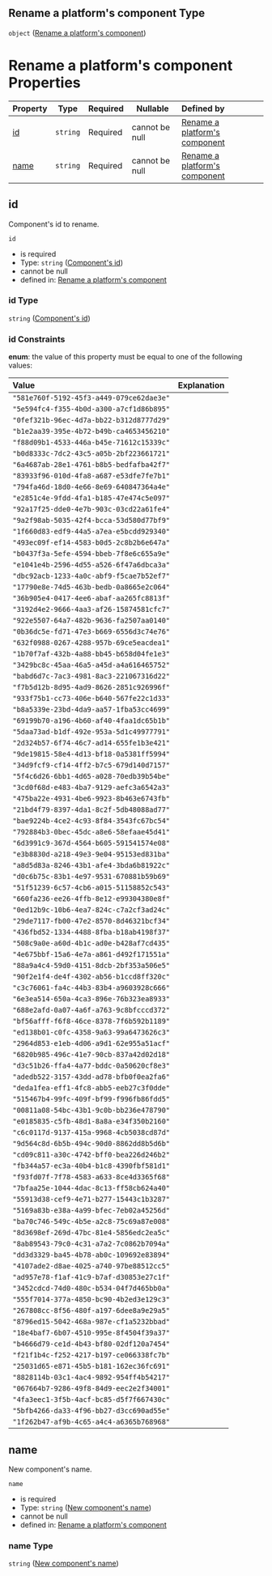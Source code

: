 ## Rename a platform's component Type

`object` ([Rename a platform's component](rename-platform-component.md))

# Rename a platform's component Properties

| Property      | Type     | Required | Nullable       | Defined by                                                                                                                                     |
| :------------ | -------- | -------- | -------------- | :--------------------------------------------------------------------------------------------------------------------------------------------- |
| [id](#id)     | `string` | Required | cannot be null | [Rename a platform's component](rename-platform-component-properties-components-id.md "rename-platform-component.json#/properties/id")         |
| [name](#name) | `string` | Required | cannot be null | [Rename a platform's component](rename-platform-component-properties-new-components-name.md "rename-platform-component.json#/properties/name") |

## id

Component's id to rename.


`id`

-   is required
-   Type: `string` ([Component's id](rename-platform-component-properties-components-id.md))
-   cannot be null
-   defined in: [Rename a platform's component](rename-platform-component-properties-components-id.md "rename-platform-component.json#/properties/id")

### id Type

`string` ([Component's id](rename-platform-component-properties-components-id.md))

### id Constraints

**enum**: the value of this property must be equal to one of the following values:

| Value                                    | Explanation |
| :--------------------------------------- | ----------- |
| `"581e760f-5192-45f3-a449-079ce62dae3e"` |             |
| `"5e594fc4-f355-4b0d-a300-a7cf1d86b895"` |             |
| `"0fef321b-96ec-4d7a-bb22-b312d8777d29"` |             |
| `"b1e2aa39-395e-4b72-b49b-ca4653456210"` |             |
| `"f88d09b1-4533-446a-b45e-71612c15339c"` |             |
| `"b0d8333c-7dc2-43c5-a05b-2bf223661721"` |             |
| `"6a4687ab-28e1-4761-b8b5-bedfafba42f7"` |             |
| `"83933f96-010d-4fa8-a687-e53dfe7fe7b1"` |             |
| `"794fa46d-18d0-4e66-8e69-640847364a4e"` |             |
| `"e2851c4e-9fdd-4fa1-b185-47e474c5e097"` |             |
| `"92a17f25-dde0-4e7b-903c-03cd22a61fe4"` |             |
| `"9a2f98ab-5035-42f4-bcca-53d580d77bf9"` |             |
| `"1f660d83-edf9-44a5-a7ea-e5bcdd929340"` |             |
| `"493ec09f-ef14-4583-b0d5-2c8b2b6e647a"` |             |
| `"b0437f3a-5efe-4594-bbeb-7f8e6c655a9e"` |             |
| `"e1041e4b-2596-4d55-a526-6f47a6dbca3a"` |             |
| `"dbc92acb-1233-4a0c-abf9-f5cae7b52ef7"` |             |
| `"17790e8e-74d5-463b-bedb-0a8665e2c064"` |             |
| `"36b905e4-0417-4ee6-abaf-aa265fc8813f"` |             |
| `"3192d4e2-9666-4aa3-af26-15874581cfc7"` |             |
| `"922e5507-64a7-482b-9636-fa2507aa0140"` |             |
| `"0b36dc5e-fd71-47e3-b669-6556d3c74e76"` |             |
| `"632f0988-0267-4288-957b-69ce5eacdea1"` |             |
| `"1b70f7af-432b-4a88-bb45-b658d04fe1e3"` |             |
| `"3429bc8c-45aa-46a5-a45d-a4a616465752"` |             |
| `"babd6d7c-7ac3-4981-8ac3-221067316d22"` |             |
| `"f7b5d12b-8d95-4ad9-8626-2851c926996f"` |             |
| `"933f75b1-cc73-406e-b640-567fe22c1d33"` |             |
| `"b8a5339e-23bd-4da9-aa57-1fba53cc4699"` |             |
| `"69199b70-a196-4b60-af40-4faa1dc65b1b"` |             |
| `"5daa73ad-b1df-492e-953a-5d1c49977791"` |             |
| `"2d324b57-6f74-46c7-ad14-655fe1b3e421"` |             |
| `"9de19815-58e4-4d13-bf18-0a5381ff5994"` |             |
| `"34d9fcf9-cf14-4ff2-b7c5-679d140d7157"` |             |
| `"5f4c6d26-6bb1-4d65-a028-70edb39b54be"` |             |
| `"3cd0f68d-e483-4ba7-9129-aefc3a6542a3"` |             |
| `"475ba22e-4931-4be6-9923-8b463e6743fb"` |             |
| `"21bd4f79-8397-4da1-8c2f-5db48088ad77"` |             |
| `"bae9224b-4ce2-4c93-8f84-3543fc67bc54"` |             |
| `"792884b3-0bec-45dc-a8e6-58efaae45d41"` |             |
| `"6d3991c9-367d-4564-b605-591541574e08"` |             |
| `"e3b8830d-a218-49e3-9e04-95153ed831ba"` |             |
| `"a8d5d83a-8246-43b1-afe4-3bda6b81922c"` |             |
| `"d0c6b75c-83b1-4e97-9531-670881b59b69"` |             |
| `"51f51239-6c57-4cb6-a015-51158852c543"` |             |
| `"660fa236-ee26-4ffb-8e12-e99304380e8f"` |             |
| `"0ed12b9c-10b6-4ea7-824c-c7a2cf3ad24c"` |             |
| `"29de7117-fb00-47e2-8570-8d46321bcf34"` |             |
| `"436fbd52-1334-4488-8fba-b18ab4198f37"` |             |
| `"508c9a0e-a60d-4b1c-ad0e-b428af7cd435"` |             |
| `"4e675bbf-15a6-4e7a-a861-d492f171551a"` |             |
| `"88a9a4c4-59d0-4151-8dcb-2bf353a506e5"` |             |
| `"90f2e1f4-de4f-4302-ab56-b1ccd8ff320c"` |             |
| `"c3c76061-fa4c-44b3-83b4-a9603928c666"` |             |
| `"6e3ea514-650a-4ca3-896e-76b323ea8933"` |             |
| `"688e2afd-0a07-4a6f-a763-9c8bfcccd372"` |             |
| `"bf56afff-f6f8-46ce-8378-7f6b592b1189"` |             |
| `"ed138b01-c0fc-4358-9a63-99a6473626c3"` |             |
| `"2964d853-e1eb-4d06-a9d1-62e955a51acf"` |             |
| `"6820b985-496c-41e7-90cb-837a42d02d18"` |             |
| `"d3c51b26-ffa4-4a77-bddc-0a50620cf8e3"` |             |
| `"adedb522-3157-43dd-ad78-bfb0f0ea2fa6"` |             |
| `"deda1fea-eff1-4fc8-abb5-eeb27c3f0dde"` |             |
| `"515467b4-99fc-409f-bf99-f996fb86fdd5"` |             |
| `"00811a08-54bc-43b1-9c0b-bb236e478790"` |             |
| `"e0185835-c5fb-48d1-8a8a-e34f350b2160"` |             |
| `"c6c0117d-9137-415a-9968-4cb5038cd87d"` |             |
| `"9d564c8d-6b5b-494c-90d0-8862dd8b5d6b"` |             |
| `"cd09c811-a30c-4742-bff0-bea226d246b2"` |             |
| `"fb344a57-ec3a-40b4-b1c8-4390fbf581d1"` |             |
| `"f93fd07f-7f78-4583-a633-8ce4d3365f68"` |             |
| `"7bfaa25e-1044-4dac-8c13-ff58cb624a40"` |             |
| `"55913d38-cef9-4e71-b277-15443c1b3287"` |             |
| `"5169a83b-e38a-4a99-bfec-7eb02a45256d"` |             |
| `"ba70c746-549c-4b5e-a2c8-75c69a87e008"` |             |
| `"8d3698ef-269d-47bc-81e4-5856edc2ea5c"` |             |
| `"8ab89543-79c0-4c31-a7a2-7c0862b7094a"` |             |
| `"dd3d3329-ba45-4b78-ab0c-109692e83894"` |             |
| `"4107ade2-d8ae-4025-a740-97be88512cc5"` |             |
| `"ad957e78-f1af-41c9-b7af-d30853e27c1f"` |             |
| `"3452cdcd-74d0-480c-b534-04f7d465bb0a"` |             |
| `"555f7014-377a-4850-bc90-4b2ed3e129c3"` |             |
| `"267808cc-8f56-480f-a197-6dee8a9e29a5"` |             |
| `"8796ed15-5042-468a-987e-cf1a5232bbad"` |             |
| `"18e4baf7-6b07-4510-995e-8f4504f39a37"` |             |
| `"b4666d79-ce1d-4b43-bf80-02df120a7454"` |             |
| `"f21f1b4c-f252-4217-b197-ce066338fc7b"` |             |
| `"25031d65-e871-45b5-b181-162ec36fc691"` |             |
| `"8828114b-03c1-4ac4-9892-954ff4b54217"` |             |
| `"067664b7-9286-49f8-84d9-eec2e2f34001"` |             |
| `"4fa3eec1-3f5b-4acf-bc85-d5f7f667430c"` |             |
| `"5bfb4266-da33-4f96-bb27-d3cc690ad55e"` |             |
| `"1f262b47-af9b-4c65-a4c4-a6365b768968"` |             |

## name

New component's name.


`name`

-   is required
-   Type: `string` ([New component's name](rename-platform-component-properties-new-components-name.md))
-   cannot be null
-   defined in: [Rename a platform's component](rename-platform-component-properties-new-components-name.md "rename-platform-component.json#/properties/name")

### name Type

`string` ([New component's name](rename-platform-component-properties-new-components-name.md))
